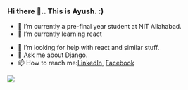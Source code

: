 ### Hi there 👋.. This is Ayush.  :)

- 🔭 I’m currently a pre-final year student at NIT Allahabad.
- 🌱 I’m currently learning react
<!--- 👯 I’m looking to collaborate on --> 
- 🤔 I’m looking for help with react and similar stuff.
- 💬 Ask me about Django.
- 📫 How to reach me:[LinkedIn](https://www.linkedin.com/in/ayush-srivastava-01b669176/), [Facebook](https://www.facebook.com/ayush.srivastava.92505/) 
<!--- ⚡ Fun fact: ...   -->

<img src="https://github-readme-stats.vercel.app/api?username=ayush-srivastava99&&show_icons=true&title_color=ffffff&icon_color=bb2acf&text_color=daf7dc&bg_color=151515" >



